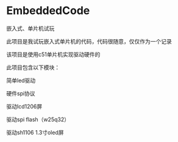 # EmbeddedCode
嵌入式、单片机试玩

此项目是我试玩嵌入式单片机的代码，代码很随意，仅仅作为一个记录


该项目是使用c51单片机实现驱动硬件的


此项目包含以下模块：


简单led驱动


硬件spi协议


驱动lcd1206屏


驱动spi flash（w25q32）


驱动sh1106 1.3寸oled屏
